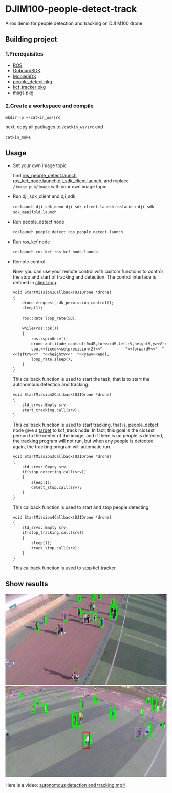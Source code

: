# DJIM100-people-detect-track

A ros demo for people detection and tracking on DJI M100 drone

## Building project
### 1.Prerequisites
* [ROS](http://wiki.ros.org/ROS/Installation)
* [OnboardSDK](https://github.com/dji-sdk/Onboard-SDK-ROS/tree/3.2)
* [MobileSDK](https://github.com/dji-sdk/Mobile-SDK-Android)
* [people_detect pkg](https://github.com/FanKaii/ros_people_detect/tree/master/people_detect)
* [kcf_tracker pkg](https://github.com/FanKaii/ros_kcf)
* [msgs pkg](https://github.com/FanKaii/ros_people_detect/tree/master/msgs)

### 2.Create a workspace and compile
`mkdir -p ~/catkin_ws/src`<br>

next, copy all packages to `/catkin_ws/src` and<br>

`catkin_make`<br>

## Usage 
* Set your own image topic

  find [ros_people_detect.launch](https://github.com/FanKaii/ros_people_detect/blob/master/people_detect/launch/ros_people_detect.launch), [ros_kcf_node.launch](https://github.com/FanKaii/ros_kcf/blob/master/ros_kcf/launch/ros_kcf_node.launch),[dji_sdk_client.launch](https://github.com/FanKaii/DJIM100-people-detect-track/blob/master/dji_sdk_demo/launch/dji_sdk_client.launch), and replace `/image_pub/image` with your own image topic.

* Run dji_sdk_client and dji_sdk

  `roslaunch dji_sdk_demo dji_sdk_client.launch`
  `roslaunch dji_sdk sdk_manifold.launch`
  
* Run people_detect node

  `roslaunch people_detect ros_people_detect.launch`
  
* Run ros_kcf node

  `roslaunch ros_kcf ros_kcf_node.launch`
  
* Remote control

  Now, you can use your remote control with custom functions to control the stop and start of tracking and detection. The control interface is defined in [client.cpp](https://github.com/FanKaii/DJIM100-people-detect-track/blob/master/dji_sdk_demo/src/client.cpp).
  
  ```
  void StartMission1Callback(DJIDrone *drone)
  {
      drone->request_sdk_permission_control();
      sleep(1);

      ros::Rate loop_rate(50);

      while(ros::ok())
      {
          ros::spinOnce();
          drone->attitude_control(0x4B,forwardV,leftrV,heightV,yawV);
          cout<<fixed<<setprecision(2)<<"          "<<forwardV<<"  "<<leftrV<<"  "<<heightV<<"  "<<yawV<<endl;
          loop_rate.sleep();
      }
  }
  ```
  
  This callback function is used to start the task, that is to start the autonomous detection and tracking.
  
  
  ```
  void StartMission2Callback(DJIDrone *drone)
  {
      std_srvs::Empty srv;
      start_tracking.call(srv);
  }
  ```
  
  This callback function is used to start tracking, that is, people_detect node give a [target](https://github.com/FanKaii/ros_people_detect/blob/master/msgs/msg/Target.msg) to kcf_track node. In fact, this goal is the closest person to the center of the image, and if there is no people is detected, the tracking program will not run, but when any people is detected again, the tracking program will automatic run.
  
  
  ```
  void StartMission3Callback(DJIDrone *drone)
  {
      std_srvs::Empty srv;
      if(stop_detecting.call(srv))
      {
          sleep(1);
          detect_stop.call(srv);
      }
  }
  ```

  This callback function is used to start and stop people detecting.
  
  
  ```
  void StartMission4Callback(DJIDrone *drone)
  {
      std_srvs::Empty srv;
      if(stop_tracking.call(srv))
      {
          sleep(1);
          track_stop.call(srv);
      }
  }
  ```
  This callback function is used to stop kcf tracker.
  
  
## Show results

  ![img1 load error](https://github.com/FanKaii/ros_people_detect/blob/master/image/img1.png)
  ![img2 load error](https://github.com/FanKaii/ros_people_detect/blob/master/image/img2.png)
  
  Here is a video:
  [autonomous detection and tracking.mp4]()
